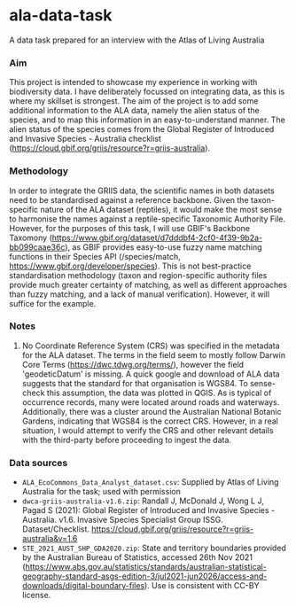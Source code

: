 # ala-data-task
A data task prepared for an interview with the Atlas of Living Australia

### Aim
This project is intended to showcase my experience in working with biodiversity data. I have deliberately focussed on integrating data, as this is where my skillset is strongest. The aim of the project is to add some additional information to the ALA data, namely the alien status of the species, and to map this information in an easy-to-understand manner. The alien status of the species comes from the Global Register of Introduced and Invasive Species - Australia checklist (https://cloud.gbif.org/griis/resource?r=griis-australia). 

### Methodology
In order to integrate the GRIIS data, the scientific names in both datasets need to be standardised against a reference backbone. Given the taxon-specific nature of the ALA dataset (reptiles), it would make the most sense to harmonise the names against a reptile-specific Taxonomic Authority File. However, for the purposes of this task, I will use GBIF's Backbone Taxomony (https://www.gbif.org/dataset/d7dddbf4-2cf0-4f39-9b2a-bb099caae36c), as GBIF provides easy-to-use fuzzy name matching functions in their Species API (/species/match, https://www.gbif.org/developer/species). This is not best-practice standardisation methodology (taxon and region-specific authority files provide much greater certainty of matching, as well as different approaches than fuzzy matching, and a lack of manual verification). However, it will suffice for the example. 

### Notes
1. No Coordinate Reference System (CRS) was specified in the metadata for the ALA dataset. The terms in the field seem to mostly follow Darwin Core Terms (https://dwc.tdwg.org/terms/), however the field 'geodeticDatum' is missing. A quick google and download of ALA data suggests that the standard for that organisation is WGS84. To sense-check this assumption, the data was plotted in QGIS. As is typical of occurrence records, many were located around roads and waterways. Additionally, there was a cluster around the Australian National Botanic Gardens, indicating that WGS84 is the correct CRS. However, in a real situation, I would attempt to verify the CRS and other relevant details with the third-party before proceeding to ingest the data. 


### Data sources
* `ALA_EcoCommons_Data_Analyst_dataset.csv`: Supplied by Atlas of Living Australia for the task; used with permission
* `dwca-griis-australia-v1.6.zip`: Randall J, McDonald J, Wong L J, Pagad S (2021): Global Register of Introduced and Invasive Species - Australia. v1.6. Invasive Species Specialist Group ISSG. Dataset/Checklist. https://cloud.gbif.org/griis/resource?r=griis-australia&v=1.6
* `STE_2021_AUST_SHP_GDA2020.zip`: State and territory boundaries provided by the Australian Bureau of Statistics, accessed 26th Nov 2021 (https://www.abs.gov.au/statistics/standards/australian-statistical-geography-standard-asgs-edition-3/jul2021-jun2026/access-and-downloads/digital-boundary-files). Use is consistent with CC-BY license.  
